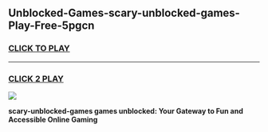 
## Unblocked-Games-scary-unblocked-games-Play-Free-5pgcn
<h3>
<a href="https://premium76.site?title=scary-unblocked-games&ref=21A">CLICK TO PLAY</a></h3>
<hr>

<h3>
<a href="https://premium76.site?title=scary-unblocked-games&ref=21A">CLICK 2 PLAY</a>
  
</h3>

<a href="https://premium76.site?title=scary-unblocked-games&ref=21A"><img src="https://clearcache.store/games.png"></a>


**scary-unblocked-games games unblocked: Your Gateway to Fun and Accessible Online Gaming**
